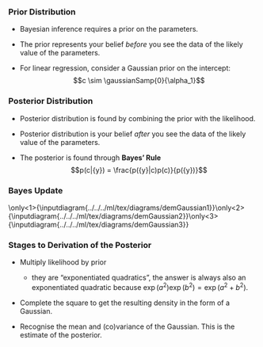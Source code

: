 ### Prior Distribution

-   Bayesian inference requires a prior on the parameters.

-   The prior represents your belief *before* you see the data of the
    likely value of the parameters.

-   For linear regression, consider a Gaussian prior on the intercept:
    $$c \sim \gaussianSamp{0}{\alpha_1}$$

### Posterior Distribution

-   Posterior distribution is found by combining the prior with the
    likelihood.

-   Posterior distribution is your belief *after* you see the data of
    the likely value of the parameters.

-   The posterior is found through **Bayes’ Rule**
    $$p(c|{y}) = \frac{p({y}|c)p(c)}{p({y})}$$

### Bayes Update

\only<1>{\inputdiagram{../../../ml/tex/diagrams/demGaussian1}}\only<2>{\inputdiagram{../../../ml/tex/diagrams/demGaussian2}}\only<3>{\inputdiagram{../../../ml/tex/diagrams/demGaussian3}}

### Stages to Derivation of the Posterior

-   Multiply likelihood by prior

    -   they are “exponentiated quadratics”, the answer is always also
        an exponentiated quadratic because
        $\exp(a^2)\exp(b^2) = \exp(a^2 + b^2)$.

-   Complete the square to get the resulting density in the form of a
    Gaussian.

-   Recognise the mean and (co)variance of the Gaussian. This is the
    estimate of the posterior.

